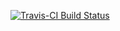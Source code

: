 [![Travis-CI Build Status](https://travis-ci.org/muschellij2/ct.malf.templates.svg?branch=master)](https://travis-ci.org/muschellij2/ct.malf.templates)


<!-- The data were be released under the Creative Commons Attribution-NonCommercial ([CC BY-NC](https://creativecommons.org/licenses/by-nc/3.0/)) with no end date. Users should credit the MRI scans as originating from the OASIS project and the labeled data as "provided by Neuromorphometrics, Inc. (http://Neuromorphometrics.com/) under academic subscription". These references should be included in all workshop and final publications. -->